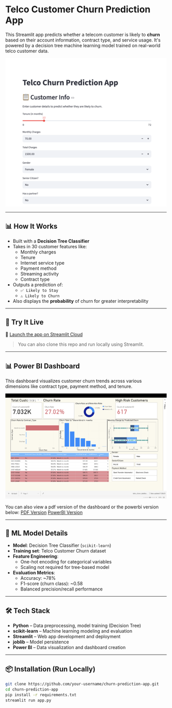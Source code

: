 # Telco Customer Churn Prediction App

This Streamlit app predicts whether a telecom customer is likely to **churn** based on their account information, contract type, and service usage. It's powered by a decision tree machine learning model trained on real-world telco customer data.

![App Screenshot](images/app_sc.png)

---

## 📊 How It Works

- Built with a **Decision Tree Classifier**
- Takes in 30 customer features like:
  - Monthly charges
  - Tenure
  - Internet service type
  - Payment method
  - Streaming activity
  - Contract type
- Outputs a prediction of:
  - `✅ Likely to Stay`
  - `⚠️ Likely to Churn`
- Also displays the **probability** of churn for greater interpretability

---

## 🚀 Try It Live

🔗 [Launch the app on Streamlit Cloud](https://churn-prediction-app-fe7yidjcssfqxpttfksov9.streamlit.app/)

> You can also clone this repo and run locally using Streamlit.

---

## 📊 Power BI Dashboard

This dashboard visualizes customer churn trends across various dimensions like contract type, payment method, and tenure.

![Overall Dashboard View](images/telco_dashboard.png)

You can also view a pdf version of the dashboard or the powerbi version below:
[PDF Version](telco_churn_dashboard.pdf)
[PowerBI Version](telco_churn_dashboard.pbix)

---

## 🧠 ML Model Details

- **Model**: Decision Tree Classifier (`scikit-learn`)
- **Training set**: Telco Customer Churn dataset
- **Feature Engineering**:
  - One-hot encoding for categorical variables
  - Scaling not required for tree-based model
- **Evaluation Metrics**:
  - Accuracy: ~78%
  - F1-score (churn class): ~0.58
  - Balanced precision/recall performance

---

## 🛠️ Tech Stack

- **Python** – Data preprocessing, model training (Decision Tree)
- **scikit-learn** – Machine learning modeling and evaluation
- **Streamlit** – Web app development and deployment
- **joblib** – Model persistence
- **Power BI** – Data visualization and dashboard creation


---

## 📦 Installation (Run Locally)

```bash
git clone https://github.com/your-username/churn-prediction-app.git
cd churn-prediction-app
pip install -r requirements.txt
streamlit run app.py
